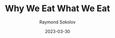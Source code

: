 ---
title: Why We Eat What We Eat
book: why-we-eat-what-we-eat
author: Raymond Sokolov
kindle: false
spoilers: false
date: 2023-03-30
---